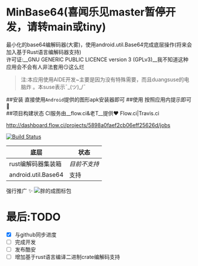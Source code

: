 # MinBase64(喜闻乐见master暂停开发，请转main或tiny)
最小化的base64编解码器(大雾)，使用android.util.Base64完成底层操作(将来会加入基于Rust语言编解码器支持)<br>
许可证:__GNU GENERIC PUBLIC LICENCE version 3 (GPLv3)__我不知道这种应用会不会有人非法套用:smirk:这么烂<br>
>注:本应用使用AIDE开发~主要是因为没有特殊需要，而且duangsuse的电脑炸 。本suse表示¯\_(ツ)_/¯


##安装
直接使用`Android`提供的图形apk安装器即可
##使用
按照应用内提示即可:pill:<br>
##项目构建状态
CI服务由__flow.ci&老T__提供:heart:
Flow.ci|Travis.ci

http://dashboard.flow.ci/projects/5898a0faef2cb06eff25626d/jobs

[![Build Status](https://travis-ci.org/pigfromChina/MinBase64.svg?branch=master)](https://travis-ci.org/pigfromChina/MinBase64)

底层|状态
 ---|---
 rust编解码器集装箱 |*目前不支持*
 android.util.Base64|支持
 强行推广 :sparkles:
 ![胖的成图标包](http://image.coolapk.com/apk_logo/2017/0203/PDCE59BBEE6A087E58C85512x512-28429-for-110125-o_1b7vps9jljmd8gouk31hpv1g6iq-uid-531994.png)
 
# 最后:TODO

- [x] 与github同步进度
 - [ ] 完成开发
 - [ ] 发布酷安
 - [ ] 增加基于rust语言编译二进制crate编解码支持

